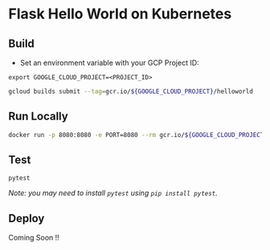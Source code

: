 # Flask Hello World on Kubernetes

## Build

* Set an environment variable with your GCP Project ID:

```
export GOOGLE_CLOUD_PROJECT=<PROJECT_ID>
```

```sh
gcloud builds submit --tag=gcr.io/${GOOGLE_CLOUD_PROJECT}/helloworld
```

## Run Locally

```sh
docker run -p 8080:8080 -e PORT=8080 --rm gcr.io/${GOOGLE_CLOUD_PROJECT}/helloworld
```

## Test

```
pytest
```

_Note: you may need to install `pytest` using `pip install pytest`._

## Deploy

Coming Soon !!
<!-- ```sh
kubectl apply -f deploy.yml
``` -->